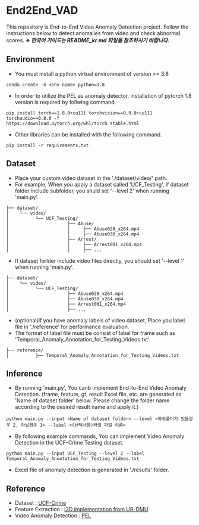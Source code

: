 # End2End_VAD
This repository is End-to-End Video Anomaly Detection project.
Follow the instructions below to detect anomalies from video and check abnormal scores.
*__※ 한국어 가이드는 README_kr.md 파일을 참조하시기 바랍니다.__*
## Environment
- You must install a python virtual environment of version >= 3.8 
```
conda create -n <env name> python=3.8
```
- In order to utilize the PEL as anomaly detector, installation of pytorch 1.8 version is required by follwing command.
```
pip install torch==1.8.0+cu111 torchvision==0.9.0+cu111 torchaudio==0.8.0 -f https://download.pytorch.org/whl/torch_stable.html
```
- Other libraries can be installed with the following command.
```
pip install -r requirements.txt
```

## Dataset
- Place your custom video dataset in the './dataset/video/' path.
- For example, When you apply a dataset called 'UCF_Testing', if dataset folder include subfolder, you shuld set '--level 2' when running 'main.py'.
```
├── dataset/
│    └── video/
│          └── UCF_Testing/
│                      ├── Abuse/
│                      │     ├── Abuse028_x264.mp4
│                      │     ├── Abuse030_x264.mp4
│                      ├── Arrest/
│                      │     ├── Arrest001_x264.mp4
│                      │     ├── ...

```

- If dataset forlder include video files directly, you should set '--level 1' when running 'main.py'.
```
├── dataset/
│    └── video/
│          └── UCF_Testing/
│                      ├── Abuse028_x264.mp4
│                      ├── Abuse030_x264.mp4
│                      ├── Arrest001_x264.mp4
│                      ├── ...
```
- (optional)If you have anomaly labels of video dataset, Place you label file in './reference' for performance evaluation.
- The format of label file must be consist of label for frame such as 'Temporal_Anomaly_Annotation_for_Testing_Videos.txt'.
```
├── reference/
│          ├── Temporal_Anomaly_Annotation_for_Testing_Videos.txt
```

## Inference
- By running 'main.py', You canb implement End-to-End Video Anomaly Detection.
(frame, feature, gt, result Excel file, etc. are generated as 'Name of dataset folder' below. Please change the folder name according to the desired result name and apply it.)
```
python main.py --input <Name of dataset folder> --level <하위폴더가 있을경우 2, 아닐경우 1> --label <(선택사항)라벨 파일 이름>
```
- By following example commands, You can implement Video Anomaly Detection in the UCF-Crime Testing dataset.
```
python main.py --input UCF_Testing --level 2 --label Temporal_Anomaly_Annotation_for_Testing_Videos.txt
```
- Excel file of anomaly detection is generated in './results' folder.

## Reference
- Dataset : [UCF-Crime](https://www.crcv.ucf.edu/research/real-world-anomaly-detection-in-surveillance-videos/)
- Feature Extraction : [I3D implementation from UR-DMU](https://github.com/henrryzh1/UR-DMU/tree/master/feature_extract)
- Video Anomaly Detection : [PEL](https://github.com/yujiangpu20/pel4vad)

